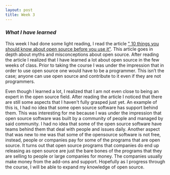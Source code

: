 ```yaml
---
layout: post
title: Week 3
---
```


### *What I have learned*

This week I had done some light reading, I read the article [" 10 things you should know about open source before you use it"](https://www.techrepublic.com/blog/10-things/10-things-you-should-know-about-open-source-before-you-use-it/). This article goes in depth about myths and misconceptions about open source. After reading the article I realized that I have learned a lot about open source in the few weeks of class. Prior to taking the course I was under the impression that in order to use open source one would have to be a programmer. This isn’t the case; anyone can use open source and contribute to it even if they are not programmers. 

Even though I learned a lot, I realized that I am not even close to being an expert in the open source field. After reading the article I noticed that there are still some aspects that I haven't fully grasped just yet. An example of this is, I had no idea that some open source software has support behind them. This was interesting for me because I was under the impression that open source software was built by a community of people and managed by said community. I had no idea that some of the open source software have teams behind them that deal with people and issues daily. Another aspect that was new to me was that some of the opensource software is not free, instead, people or companies pay for some of the programs that are open source. It turns out that open source programs that companies do end up releasing as open source are just the bare bones of the programs that they are selling to people or large companies for money. The companies usually make money from the add-ons and support.  Hopefully as I progress through the course, I will be able to expand my knowledge of open source. 
